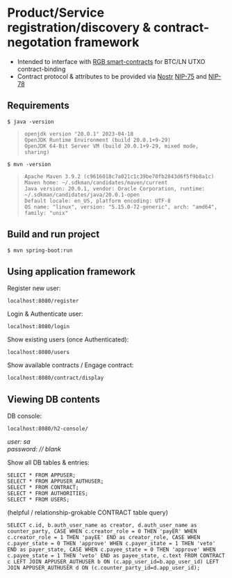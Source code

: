 # Product/Service registration/discovery & contract-negotation framework
  - Intended to interface with [RGB smart-contracts](https://rgb.tech/) for BTC/LN UTXO contract-binding
  - Contract protocol & attributes to be provided via [Nostr](https://nostr.com/) [NIP-75](https://nostr-nips.com/nip-75) and [NIP-78](https://nostr-nips.com/nip-78)
  
## Requirements

    $ java -version

>     openjdk version "20.0.1" 2023-04-18
>     OpenJDK Runtime Environment (build 20.0.1+9-29)
>     OpenJDK 64-Bit Server VM (build 20.0.1+9-29, mixed mode, sharing)

    $ mvn -version
>     Apache Maven 3.9.2 (c9616018c7a021c1c39be70fb2843d6f5f9b8a1c)
>     Maven home: ~/.sdkman/candidates/maven/current
>     Java version: 20.0.1, vendor: Oracle Corporation, runtime: ~/.sdkman/candidates/java/20.0.1-open
>     Default locale: en_US, platform encoding: UTF-8
>     OS name: "linux", version: "5.15.0-72-generic", arch: "amd64", family: "unix"

## Build and run project

    $ mvn spring-boot:run

## Using application framework
Register new user:

    localhost:8080/register

Login & Authenticate user:

    localhost:8080/login

Show existing users (once Authenticated):

    localhost:8080/users

Show available contracts / Engage contract:

    localhost:8080/contract/display

## Viewing DB contents

DB console:

    localhost:8080/h2-console/

*user: sa*  
*password: // blank*

Show all DB tables & entries:

    SELECT * FROM APPUSER;
    SELECT * FROM APPUSER_AUTHUSER;
    SELECT * FROM CONTRACT;
    SELECT * FROM AUTHORITIES;
    SELECT * FROM USERS;

(helpful / relationship-grokable CONTRACT table query)

    SELECT c.id, b.auth_user_name as creator, d.auth_user_name as counter_party, CASE WHEN c.creator_role = 0 THEN 'payER' WHEN c.creator_role = 1 THEN 'payEE' END as creator_role, CASE WHEN c.payer_state = 0 THEN 'approve' WHEN c.payer_state = 1 THEN 'veto' END as payer_state, CASE WHEN c.payee_state = 0 THEN 'approve' WHEN c.payee_state = 1 THEN 'veto' END as payee_state, c.text FROM CONTRACT c LEFT JOIN APPUSER_AUTHUSER b ON (c.app_user_id=b.app_user_id) LEFT JOIN APPUSER_AUTHUSER d ON (c.counter_party_id=d.app_user_id);
